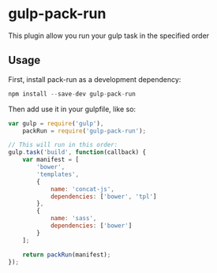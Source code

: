 gulp-pack-run
=============

This plugin allow you run your gulp task in the specified order

Usage
-----

First, install pack-run as a development dependency:

```javascript
npm install --save-dev gulp-pack-run
```
Then add use it in your gulpfile, like so:

```javascript
var gulp = require('gulp'),
	packRun = require('gulp-pack-run');

// This will run in this order:
gulp.task('build', function(callback) {
	var manifest = [
		'bower',
		'templates',
		{
			name: 'concat-js',
			dependencies: ['bower', 'tpl']
		},
		{
			name: 'sass',
			dependencies: ['bower']
		}
	];

	return packRun(manifest);
});
```